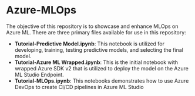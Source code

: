 # Azure-MLOps
The objective of this repository is to showcase and enhance MLOps on Azure ML. There are three primary files available for use in this repository:
- **Tutorial-Predictive Model.ipynb**: This notebook is utilized for developing, training, testing predictive models, and selecting the final model.
- **Tutorial-Azure ML Wrapped.ipynb**: This is the initial notebook with wrapped Azure SDK v2 that is utilized to deploy the model on the Azure ML Studio Endpoint.
- **Tutorial-MLOps.ipynb**: This notebooks demonstrates how to use Azure DevOps to create CI/CD pipelines in Azure ML Studio
